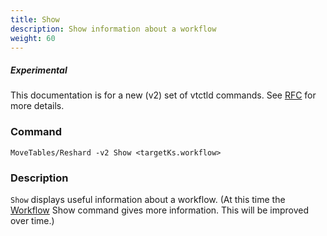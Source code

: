 ```yaml
---
title: Show
description: Show information about a workflow
weight: 60
---
```

##### _Experimental_
This documentation is for a new (v2) set of vtctld commands. See [RFC](https://github.com/vitessio/vitess/issues/7225) for more details.

### Command

```
MoveTables/Reshard -v2 Show <targetKs.workflow>
```

### Description

`Show` displays useful information about a workflow. (At this time the [Workflow](../../workflow) Show command gives more information. This will be improved over time.)
